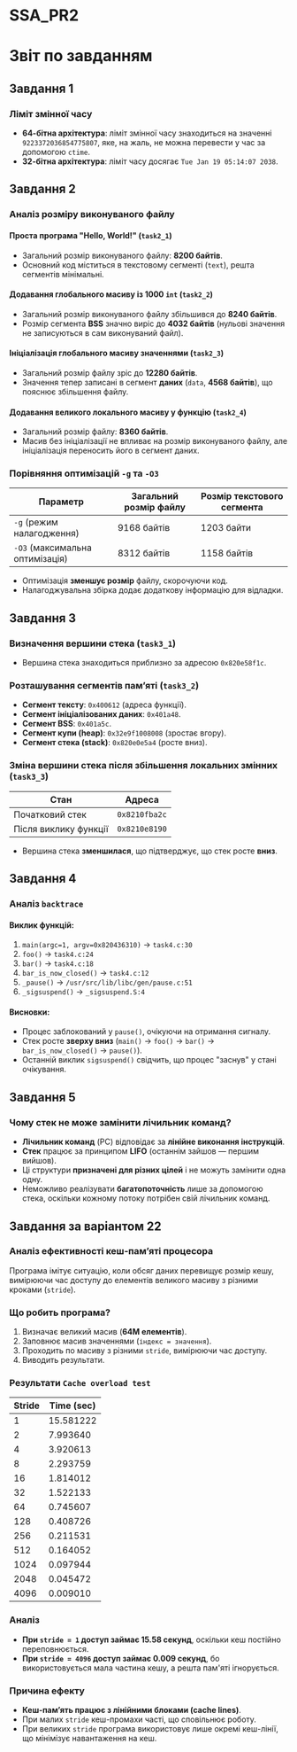 # SSA_PR2

# Звіт по завданням

## Завдання 1

### Ліміт змінної часу

- **64-бітна архітектура**: ліміт змінної часу знаходиться на значенні `9223372036854775807`, яке, на жаль, не можна перевести у час за допомогою `ctime`.
- **32-бітна архітектура**: ліміт часу досягає `Tue Jan 19 05:14:07 2038`.

## Завдання 2

### Аналіз розміру виконуваного файлу

#### Проста програма "Hello, World!" (`task2_1`)
- Загальний розмір виконуваного файлу: **8200 байтів**.
- Основний код міститься в текстовому сегменті (`text`), решта сегментів мінімальні.

#### Додавання глобального масиву із 1000 `int` (`task2_2`)
- Загальний розмір виконуваного файлу збільшився до **8240 байтів**.
- Розмір сегмента **BSS** значно виріс до **4032 байтів** (нульові значення не записуються в сам виконуваний файл).

#### Ініціалізація глобального масиву значеннями (`task2_3`)
- Загальний розмір файлу зріс до **12280 байтів**.
- Значення тепер записані в сегмент **даних** (`data`, **4568 байтів**), що пояснює збільшення файлу.

#### Додавання великого локального масиву у функцію (`task2_4`)
- Загальний розмір файлу: **8360 байтів**.
- Масив без ініціалізації не впливає на розмір виконуваного файлу, але ініціалізація переносить його в сегмент даних.

### Порівняння оптимізацій `-g` та `-O3`

| Параметр | Загальний розмір файлу | Розмір текстового сегмента |
|----------|----------------------|------------------------|
| `-g` (режим налагодження) | 9168 байтів | 1203 байти |
| `-O3` (максимальна оптимізація) | 8312 байтів | 1158 байтів |

- Оптимізація **зменшує розмір** файлу, скорочуючи код.
- Налагоджувальна збірка додає додаткову інформацію для відладки.

## Завдання 3

### Визначення вершини стека (`task3_1`)
- Вершина стека знаходиться приблизно за адресою `0x820e58f1c`.

### Розташування сегментів пам’яті (`task3_2`)
- **Сегмент тексту**: `0x400612` (адреса функції).
- **Сегмент ініціалізованих даних**: `0x401a48`.
- **Сегмент BSS**: `0x401a5c`.
- **Сегмент купи (heap)**: `0x32e9f1008008` (зростає вгору).
- **Сегмент стека (stack)**: `0x820e0e5a4` (росте вниз).

### Зміна вершини стека після збільшення локальних змінних (`task3_3`)
| Стан | Адреса |
|------|---------|
| Початковий стек | `0x8210fba2c` |
| Після виклику функції | `0x8210e8190` |

- Вершина стека **зменшилася**, що підтверджує, що стек росте **вниз**.

## Завдання 4

### Аналіз `backtrace`

#### Виклик функцій:
1. `main(argc=1, argv=0x820436310)` → `task4.c:30`
2. `foo()` → `task4.c:24`
3. `bar()` → `task4.c:18`
4. `bar_is_now_closed()` → `task4.c:12`
5. `_pause()` → `/usr/src/lib/libc/gen/pause.c:51`
6. `_sigsuspend()` → `_sigsuspend.S:4`

#### Висновки:
- Процес заблокований у `pause()`, очікуючи на отримання сигналу.
- Стек росте **зверху вниз** (`main()` → `foo()` → `bar()` → `bar_is_now_closed()` → `pause()`).
- Останній виклик `sigsuspend()` свідчить, що процес "заснув" у стані очікування.

## Завдання 5

### Чому стек не може замінити лічильник команд?
- **Лічильник команд** (PC) відповідає за **лінійне виконання інструкцій**.
- **Стек** працює за принципом **LIFO** (останнім зайшов — першим вийшов).
- Ці структури **призначені для різних цілей** і не можуть замінити одна одну.
- Неможливо реалізувати **багатопоточність** лише за допомогою стека, оскільки кожному потоку потрібен свій лічильник команд.

## Завдання за варіантом 22

### Аналіз ефективності кеш-пам’яті процесора
Програма імітує ситуацію, коли обсяг даних перевищує розмір кешу, вимірюючи час доступу до елементів великого масиву з різними кроками (`stride`).

### Що робить програма?
1. Визначає великий масив (**64M елементів**).
2. Заповнює масив значеннями (`індекс = значення`).
3. Проходить по масиву з різними `stride`, вимірюючи час доступу.
4. Виводить результати.

### Результати `Cache overload test`
| Stride | Time (sec) |
|--------|------------|
| 1 | 15.581222 |
| 2 | 7.993640 |
| 4 | 3.920613 |
| 8 | 2.293759 |
| 16 | 1.814012 |
| 32 | 1.522133 |
| 64 | 0.745607 |
| 128 | 0.408726 |
| 256 | 0.211531 |
| 512 | 0.164052 |
| 1024 | 0.097944 |
| 2048 | 0.045472 |
| 4096 | 0.009010 |

### Аналіз
- **При `stride = 1` доступ займає 15.58 секунд**, оскільки кеш постійно переповнюється.
- **При `stride = 4096` доступ займає 0.009 секунд**, бо використовується мала частина кешу, а решта пам'яті ігнорується.

### Причина ефекту
- **Кеш-пам’ять працює з лінійними блоками (cache lines)**.
- При малих `stride` кеш-промахи часті, що сповільнює роботу.
- При великих `stride` програма використовує лише окремі кеш-лінії, що мінімізує навантаження на кеш.

